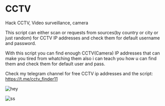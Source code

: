 # CCTV
Hack CCTV, Video surveillance, camera

This script can either scan or requests from sources(by country or city or just random) for CCTV IP addresses and check them for default username and password.

With this script you can find enough CCTV(Camera) IP addresses that can make you tired from whatching them also i can teach you how u can find them and check them for default user and pass.

Check my telegram channel for free CCTV ip addresses and the script:
https://t.me/cctv_finder11

![hey](https://user-images.githubusercontent.com/105873038/169339630-6fe21553-1e4a-4479-878b-92258b44f2c9.jpg)

![ss](https://user-images.githubusercontent.com/105873038/169341661-747847c2-8e18-4e3b-a88b-a73d5d820a62.PNG)


